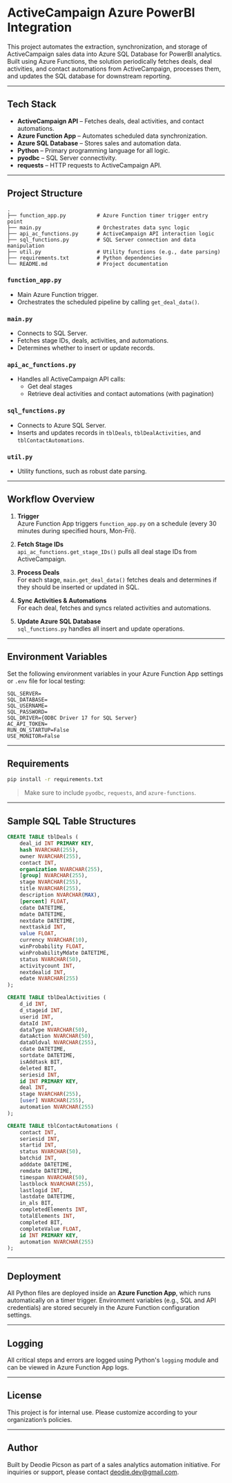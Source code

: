 # ActiveCampaign Azure PowerBI Integration

This project automates the extraction, synchronization, and storage of ActiveCampaign sales data into Azure SQL Database for PowerBI analytics. Built using Azure Functions, the solution periodically fetches deals, deal activities, and contact automations from ActiveCampaign, processes them, and updates the SQL database for downstream reporting.

---

## Tech Stack

- **ActiveCampaign API** – Fetches deals, deal activities, and contact automations.
- **Azure Function App** – Automates scheduled data synchronization.
- **Azure SQL Database** – Stores sales and automation data.
- **Python** – Primary programming language for all logic.
- **pyodbc** – SQL Server connectivity.
- **requests** – HTTP requests to ActiveCampaign API.

---

## Project Structure

```plaintext
.
├── function_app.py          # Azure Function timer trigger entry point
├── main.py                  # Orchestrates data sync logic
├── api_ac_functions.py      # ActiveCampaign API interaction logic
├── sql_functions.py         # SQL Server connection and data manipulation
├── util.py                  # Utility functions (e.g., date parsing)
├── requirements.txt         # Python dependencies
└── README.md                # Project documentation
```

### `function_app.py`
- Main Azure Function trigger.
- Orchestrates the scheduled pipeline by calling `get_deal_data()`.

### `main.py`
- Connects to SQL Server.
- Fetches stage IDs, deals, activities, and automations.
- Determines whether to insert or update records.

### `api_ac_functions.py`
- Handles all ActiveCampaign API calls:
  - Get deal stages
  - Retrieve deal activities and contact automations (with pagination)

### `sql_functions.py`
- Connects to Azure SQL Server.
- Inserts and updates records in `tblDeals`, `tblDealActivities`, and `tblContactAutomations`.

### `util.py`
- Utility functions, such as robust date parsing.

---

## Workflow Overview

1. **Trigger**  
   Azure Function App triggers `function_app.py` on a schedule (every 30 minutes during specified hours, Mon-Fri).

2. **Fetch Stage IDs**  
   `api_ac_functions.get_stage_IDs()` pulls all deal stage IDs from ActiveCampaign.

3. **Process Deals**  
   For each stage, `main.get_deal_data()` fetches deals and determines if they should be inserted or updated in SQL.

4. **Sync Activities & Automations**  
   For each deal, fetches and syncs related activities and automations.

5. **Update Azure SQL Database**  
   `sql_functions.py` handles all insert and update operations.

---

## Environment Variables

Set the following environment variables in your Azure Function App settings or `.env` file for local testing:

```env
SQL_SERVER=
SQL_DATABASE=
SQL_USERNAME=
SQL_PASSWORD=
SQL_DRIVER={ODBC Driver 17 for SQL Server}
AC_API_TOKEN=
RUN_ON_STARTUP=False
USE_MONITOR=False
```

---

## Requirements

```bash
pip install -r requirements.txt
```

> Make sure to include `pyodbc`, `requests`, and `azure-functions`.

---

## Sample SQL Table Structures

```sql
CREATE TABLE tblDeals (
    deal_id INT PRIMARY KEY,
    hash NVARCHAR(255),
    owner NVARCHAR(255),
    contact INT,
    organization NVARCHAR(255),
    [group] NVARCHAR(255),
    stage NVARCHAR(255),
    title NVARCHAR(255),
    description NVARCHAR(MAX),
    [percent] FLOAT,
    cdate DATETIME,
    mdate DATETIME,
    nextdate DATETIME,
    nexttaskid INT,
    value FLOAT,
    currency NVARCHAR(10),
    winProbability FLOAT,
    winProbabilityMdate DATETIME,
    status NVARCHAR(50),
    activitycount INT,
    nextdealid INT,
    edate NVARCHAR(255)
);

CREATE TABLE tblDealActivities (
    d_id INT,
    d_stageid INT,
    userid INT,
    dataId INT,
    dataType NVARCHAR(50),
    dataAction NVARCHAR(50),
    dataOldval NVARCHAR(255),
    cdate DATETIME,
    sortdate DATETIME,
    isAddtask BIT,
    deleted BIT,
    seriesid INT,
    id INT PRIMARY KEY,
    deal INT,
    stage NVARCHAR(255),
    [user] NVARCHAR(255),
    automation NVARCHAR(255)
);

CREATE TABLE tblContactAutomations (
    contact INT,
    seriesid INT,
    startid INT,
    status NVARCHAR(50),
    batchid INT,
    adddate DATETIME,
    remdate DATETIME,
    timespan NVARCHAR(50),
    lastblock NVARCHAR(255),
    lastlogid INT,
    lastdate DATETIME,
    in_als BIT,
    completedElements INT,
    totalElements INT,
    completed BIT,
    completeValue FLOAT,
    id INT PRIMARY KEY,
    automation NVARCHAR(255)
);
```

---

## Deployment

All Python files are deployed inside an **Azure Function App**, which runs automatically on a timer trigger. Environment variables (e.g., SQL and API credentials) are stored securely in the Azure Function configuration settings.

---

## Logging

All critical steps and errors are logged using Python's `logging` module and can be viewed in Azure Function App logs.

---

## License

This project is for internal use. Please customize according to your organization’s policies.

---

## Author

Built by Deodie Picson as part of a sales analytics automation initiative. For inquiries or support, please contact deodie.dev@gmail.com.